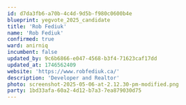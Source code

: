 ```yaml
---
id: d7da3fb6-a70b-4c4d-9d5b-f980c0600b4e
blueprint: yegvote_2025_candidate
title: 'Rob Fediuk'
name: 'Rob Fediuk'
confirmed: true
ward: anirniq
incumbent: false
updated_by: 9c6b6866-e047-4568-b3f4-71623caf17dd
updated_at: 1746562409
website: 'https://www.robfediuk.ca/'
description: 'Developer and Realtor'
photo: screenshot-2025-05-06-at-2.12.30-pm-modified.png
party: 1bd33afa-60a2-4d12-b7a3-7ea879030d75
---
```

